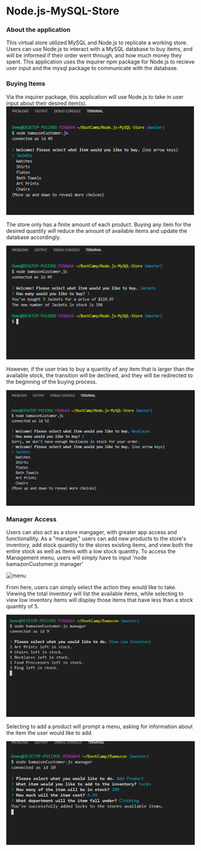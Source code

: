 # Node.js-MySQL-Store

### About the application
This virtual store utilized MySQL and Node.js to replicate a working store. Users can use Node.js to interact with a MySQL database to buy items, and will be informed if their order went through, and how much money they spent. This application uses the inquirer npm package for Node.js to recieve user input and the mysql package to communicate with the database.

### Buying Items
Via the inquirer package, this application will use Node.js to take in user input about their desired item(s).
![Item list](/assets/images/item-list.PNG)

The store only has a finite amount of each product. Buying any item for the desired quantity will reduce the amount of available items and update the database accordingly.

![quanity](/assets/images/item-quantity.PNG)

However, if the user tries to buy a quantity of any item that is larger than the available stock, the transition will be declined, and they will be redirected to the beginning of the buying process.

![declined](/assets/images/declined.PNG)

### Manager Access
Users can also act as a store mangager, with greater app access and functionallity. As a "manager," users can add new products to the store's inventory, add stock quantity to the stores existing items, and view both the entire stock as well as items with a low stock quantity. To access the Management menu, users will simply have to input 'node bamazonCustomer.js manager'

![menu](/assests/images/manager-menu.PNG)

From here, users can simply select the action they would like to take. Viewing the total inventory will list the available items, while selecting to view low inventory items will display those items that have less than a stock quantity of 5.

![low](/assets/images/low-inventory.PNG)

Selecting to add a product will prompt a menu, asking for information about the item the user would like to add.

![add](/assets/images/add-product.PNG)